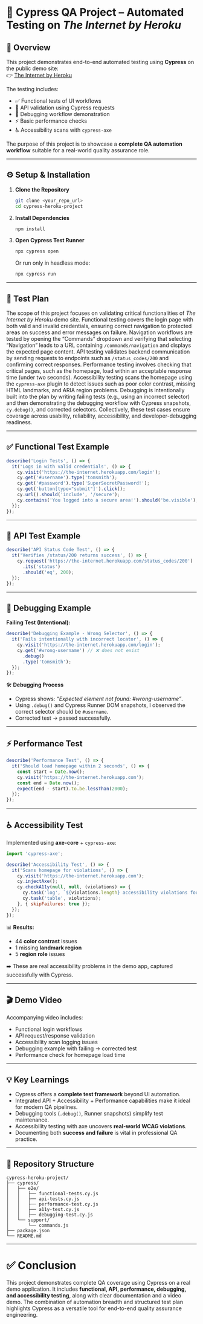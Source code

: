 # 🧪 Cypress QA Project – Automated Testing on *The Internet by Heroku*

## 📌 Overview
This project demonstrates end-to-end automated testing using **Cypress** on the public demo site:  
👉 [The Internet by Heroku](https://the-internet.herokuapp.com)

The testing includes:  
- ✅ Functional tests of UI workflows  
- 📡 API validation using Cypress requests  
- 🐞 Debugging workflow demonstration  
- ⚡ Basic performance checks  
- ♿ Accessibility scans with `cypress-axe`  

The purpose of this project is to showcase a **complete QA automation workflow** suitable for a real-world quality assurance role.

---

## ⚙️ Setup & Installation

1. **Clone the Repository**
   ```bash
   git clone <your_repo_url>
   cd cypress-heroku-project
   ```

2. **Install Dependencies**
   ```bash
   npm install
   ```

3. **Open Cypress Test Runner**
   ```bash
   npx cypress open
   ```
   Or run only in headless mode:
   ```bash
   npx cypress run
   ```

---

## 📝 Test Plan
The scope of this project focuses on validating critical functionalities of *The Internet by Heroku* demo site. Functional testing covers the login page with both valid and invalid credentials, ensuring correct navigation to protected areas on success and error messages on failure. Navigation workflows are tested by opening the “Commands” dropdown and verifying that selecting “Navigation” leads to a URL containing `/commands/navigation` and displays the expected page content. API testing validates backend communication by sending requests to endpoints such as `/status_codes/200` and confirming correct responses. Performance testing involves checking that critical pages, such as the homepage, load within an acceptable response time (under two seconds). Accessibility testing scans the homepage using the `cypress-axe` plugin to detect issues such as poor color contrast, missing HTML landmarks, and ARIA region problems. Debugging is intentionally built into the plan by writing failing tests (e.g., using an incorrect selector) and then demonstrating the debugging workflow with Cypress snapshots, `cy.debug()`, and corrected selectors. Collectively, these test cases ensure coverage across usability, reliability, accessibility, and developer-debugging readiness.

---

## ✅ Functional Test Example
```javascript
describe('Login Tests', () => {
  it('Logs in with valid credentials', () => {
    cy.visit('https://the-internet.herokuapp.com/login');
    cy.get('#username').type('tomsmith');
    cy.get('#password').type('SuperSecretPassword!');
    cy.get('button[type="submit"]').click();
    cy.url().should('include', '/secure');
    cy.contains('You logged into a secure area!').should('be.visible');
  });
});
```

---

## 📡 API Test Example
```javascript
describe('API Status Code Test', () => {
  it('Verifies /status/200 returns success', () => {
    cy.request('https://the-internet.herokuapp.com/status_codes/200')
      .its('status')
      .should('eq', 200);
  });
});
```

---

## 🐞 Debugging Example

**Failing Test (Intentional):**
```javascript
describe('Debugging Example - Wrong Selector', () => {
  it('Fails intentionally with incorrect locator', () => {
    cy.visit('https://the-internet.herokuapp.com/login');
    cy.get('#wrong-username') // ❌ does not exist
      .debug()
      .type('tomsmith');
  });
});
```

🛠 **Debugging Process**  
- Cypress shows: *“Expected element not found: #wrong-username”*.  
- Using `.debug()` and Cypress Runner DOM snapshots, I observed the correct selector should be `#username`.  
- Corrected test → passed successfully.  

---

## ⚡ Performance Test
```javascript
describe('Performance Test', () => {
  it('Should load homepage within 2 seconds', () => {
    const start = Date.now();
    cy.visit('https://the-internet.herokuapp.com');
    const end = Date.now();
    expect(end - start).to.be.lessThan(2000);
  });
});
```

---

## ♿ Accessibility Test
Implemented using **axe-core** + `cypress-axe`:  
```javascript
import 'cypress-axe';

describe('Accessibility Test', () => {
  it('Scans homepage for violations', () => {
    cy.visit('https://the-internet.herokuapp.com');
    cy.injectAxe();
    cy.checkA11y(null, null, (violations) => {
      cy.task('log', `${violations.length} accessibility violations found`);
      cy.task('table', violations);
    }, { skipFailures: true });
  });
});
```

📊 **Results:**  
- 44 **color contrast** issues  
- 1 missing **landmark region**  
- 5 **region role** issues  

➡️ These are real accessibility problems in the demo app, captured successfully with Cypress.

---

## 🎬 Demo Video
Accompanying video includes:  
- Functional login workflows  
- API request/response validation  
- Accessibility scan logging issues  
- Debugging example with failing → corrected test  
- Performance check for homepage load time  

---

## 💡 Key Learnings
- Cypress offers a **complete test framework** beyond UI automation.  
- Integrated API + Accessibility + Performance capabilities make it ideal for modern QA pipelines.  
- Debugging tools (`.debug()`, Runner snapshots) simplify test maintenance.  
- Accessibility testing with axe uncovers **real-world WCAG violations**.  
- Documenting both **success and failure** is vital in professional QA practice.  

---

## 📂 Repository Structure
```
cypress-heroku-project/
├── cypress/
│   ├── e2e/
│   │   ├── functional-tests.cy.js
│   │   ├── api-tests.cy.js
│   │   ├── performance-test.cy.js
│   │   ├── a11y-test.cy.js
│   │   ├── debugging-test.cy.js
│   └── support/
│       └── commands.js
├── package.json
└── README.md
```

---

# ✅ Conclusion
This project demonstrates complete QA coverage using Cypress on a real demo application. It includes **functional, API, performance, debugging, and accessibility testing**, along with clear documentation and a video demo. The combination of automation breadth and structured test plan highlights Cypress as a versatile tool for end-to-end quality assurance engineering.
